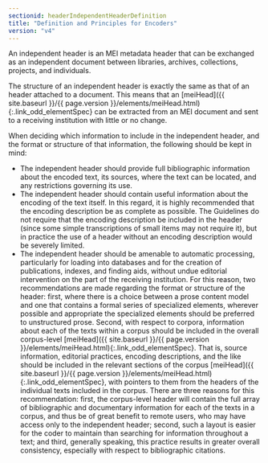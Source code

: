 ```yaml
---
sectionid: headerIndependentHeaderDefinition
title: "Definition and Principles for Encoders"
version: "v4"
---
```




An independent header is an MEI metadata header that can be exchanged as an independent
document between libraries, archives, collections, projects, and individuals.

The structure of an independent header is exactly the same as that of an header attached
to
a document. This means that an [meiHead]({{ site.baseurl }}/{{ page.version }}/elements/meiHead.html){:.link_odd_elementSpec} can be extracted from an MEI
document and sent to a receiving institution with little or no change.


When deciding which information to include in the independent header, and the format
or
structure of that information, the following should be kept in mind:


- The independent header should provide full bibliographic information about the encoded
text, its sources, where the text can be located, and any restrictions governing its
use.
- The independent header should contain useful information about the encoding of the
text itself. In this regard, it is highly recommended that the encoding description
be as
complete as possible. The Guidelines do not require that the encoding description
be
included in the header (since some simple transcriptions of small items may not require
it), but in practice the use of a header without an encoding description would be
severely
limited.
- The independent header should be amenable to automatic processing, particularly for
loading into databases and for the creation of publications, indexes, and finding
aids,
without undue editorial intervention on the part of the receiving institution. For
this
reason, two recommendations are made regarding the format or structure of the header:
first, where there is a choice between a prose content model and one that contains
a
formal series of specialized elements, wherever possible and appropriate the specialized
elements should be preferred to unstructured prose. Second, with respect to corpora,
information about each of the texts within a corpus should be included in the overall
corpus-level [meiHead]({{ site.baseurl }}/{{ page.version }}/elements/meiHead.html){:.link_odd_elementSpec}. That is, source information, editorial
practices, encoding descriptions, and the like should be included in the relevant
sections
of the corpus [meiHead]({{ site.baseurl }}/{{ page.version }}/elements/meiHead.html){:.link_odd_elementSpec}, with pointers to them from the headers of the
individual texts included in the corpus. There are three reasons for this recommendation:
first, the corpus-level header will contain the full array of bibliographic and
documentary information for each of the texts in a corpus, and thus be of great benefit
to
remote users, who may have access only to the independent header; second, such a layout
is
easier for the coder to maintain than searching for information throughout a text;
and
third, generally speaking, this practice results in greater overall consistency,
especially with respect to bibliographic citations.

